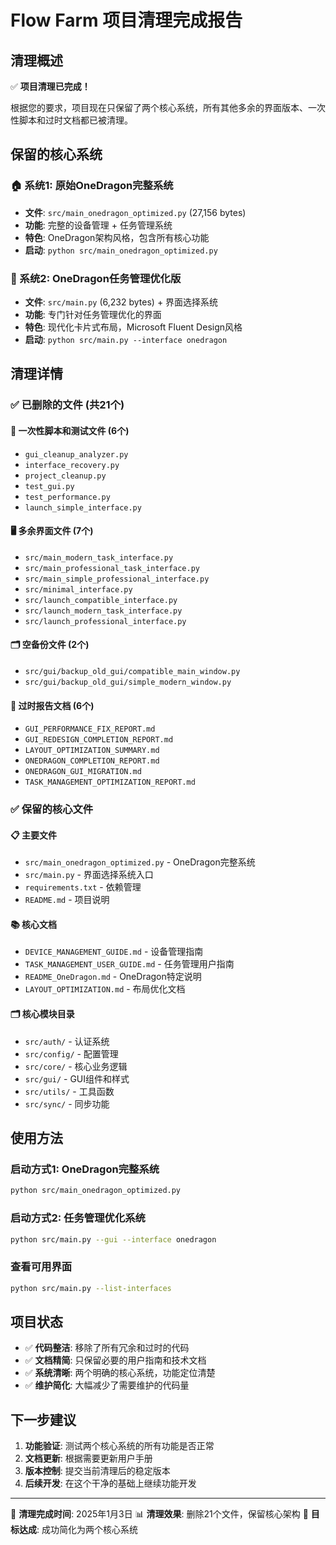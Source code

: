 # Flow Farm 项目清理完成报告

## 清理概述

✅ **项目清理已完成！**

根据您的要求，项目现在只保留了两个核心系统，所有其他多余的界面版本、一次性脚本和过时文档都已被清理。

## 保留的核心系统

### 🏠 系统1: 原始OneDragon完整系统
- **文件**: `src/main_onedragon_optimized.py` (27,156 bytes)
- **功能**: 完整的设备管理 + 任务管理系统
- **特色**: OneDragon架构风格，包含所有核心功能
- **启动**: `python src/main_onedragon_optimized.py`

### 🎯 系统2: OneDragon任务管理优化版
- **文件**: `src/main.py` (6,232 bytes) + 界面选择系统
- **功能**: 专门针对任务管理优化的界面
- **特色**: 现代化卡片式布局，Microsoft Fluent Design风格
- **启动**: `python src/main.py --interface onedragon`

## 清理详情

### ✅ 已删除的文件 (共21个)

#### 📱 一次性脚本和测试文件 (6个)
- `gui_cleanup_analyzer.py`
- `interface_recovery.py`
- `project_cleanup.py`
- `test_gui.py`
- `test_performance.py`
- `launch_simple_interface.py`

#### 🖥️ 多余界面文件 (7个)
- `src/main_modern_task_interface.py`
- `src/main_professional_task_interface.py`
- `src/main_simple_professional_interface.py`
- `src/minimal_interface.py`
- `src/launch_compatible_interface.py`
- `src/launch_modern_task_interface.py`
- `src/launch_professional_interface.py`

#### 🗂️ 空备份文件 (2个)
- `src/gui/backup_old_gui/compatible_main_window.py`
- `src/gui/backup_old_gui/simple_modern_window.py`

#### 📄 过时报告文档 (6个)
- `GUI_PERFORMANCE_FIX_REPORT.md`
- `GUI_REDESIGN_COMPLETION_REPORT.md`
- `LAYOUT_OPTIMIZATION_SUMMARY.md`
- `ONEDRAGON_COMPLETION_REPORT.md`
- `ONEDRAGON_GUI_MIGRATION.md`
- `TASK_MANAGEMENT_OPTIMIZATION_REPORT.md`

### ✅ 保留的核心文件

#### 📋 主要文件
- `src/main_onedragon_optimized.py` - OneDragon完整系统
- `src/main.py` - 界面选择系统入口
- `requirements.txt` - 依赖管理
- `README.md` - 项目说明

#### 📚 核心文档
- `DEVICE_MANAGEMENT_GUIDE.md` - 设备管理指南
- `TASK_MANAGEMENT_USER_GUIDE.md` - 任务管理用户指南
- `README_OneDragon.md` - OneDragon特定说明
- `LAYOUT_OPTIMIZATION.md` - 布局优化文档

#### 🗂️ 核心模块目录
- `src/auth/` - 认证系统
- `src/config/` - 配置管理
- `src/core/` - 核心业务逻辑
- `src/gui/` - GUI组件和样式
- `src/utils/` - 工具函数
- `src/sync/` - 同步功能

## 使用方法

### 启动方式1: OneDragon完整系统
```bash
python src/main_onedragon_optimized.py
```

### 启动方式2: 任务管理优化系统
```bash
python src/main.py --gui --interface onedragon
```

### 查看可用界面
```bash
python src/main.py --list-interfaces
```

## 项目状态

- ✅ **代码整洁**: 移除了所有冗余和过时的代码
- ✅ **文档精简**: 只保留必要的用户指南和技术文档
- ✅ **系统清晰**: 两个明确的核心系统，功能定位清楚
- ✅ **维护简化**: 大幅减少了需要维护的代码量

## 下一步建议

1. **功能验证**: 测试两个核心系统的所有功能是否正常
2. **文档更新**: 根据需要更新用户手册
3. **版本控制**: 提交当前清理后的稳定版本
4. **后续开发**: 在这个干净的基础上继续功能开发

---

🎉 **清理完成时间**: 2025年1月3日
📊 **清理效果**: 删除21个文件，保留核心架构
🎯 **目标达成**: 成功简化为两个核心系统
